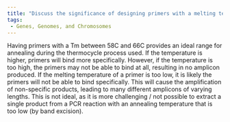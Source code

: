 ```yaml
---
title: "Discuss the significance of designing primers with a melting temperature (Tm) of 58-66°C in a PCR-based genotype screen."
tags:
 - Genes, Genomes, and Chromosomes
---
```

Having primers with a Tm between 58C and 66C provides an ideal range for annealing during the thermocycle process used. If the temperature is higher, primers will bind more specifically. However, if the temperature is too high, the primers may not be able to bind at all, resulting in no amplicon produced. 
If the melting temperature of a primer is too low, it is likely the primers will not be able to bind specifically. This will cause the amplification of non-specific products, leading to many different amplicons of varying lengths. This is not ideal, as it is more challenging / not possible to extract a single product from a PCR reaction with an annealing temperature that is too low (by band excision).
